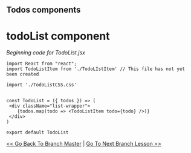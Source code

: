 ## Todos components

# todoList component
*Beginning code for TodoList.jsx*
```
import React from "react";
import TodoListItem from './TodoLIstItem' // This file has not yet been created

import './TodoListCSS.css'


const TodoList = ({ todos }) => (
 <div className="list-wrapper">
    {todos.map(todo => <TodoListItem todo={todo} />)}
 </div>
) 

export default TodoList
```
[<< Go Back To Branch Master](https://github.com/yourwpmadesimple/modern-react-projects) | [Go To Next Branch Lesson >>](https://github.com/yourwpmadesimple/modern-react-projects/tree/Lesson-2_Todos_ListItemComponent) 